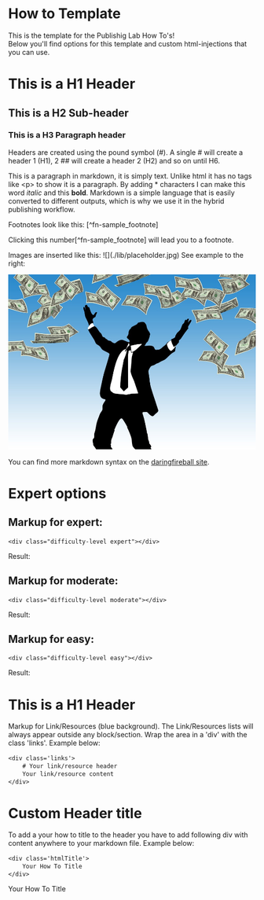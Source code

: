 # How to Template

This is the template for the Publishig Lab How To's!  
Below you'll find options for this template and custom html-injections that you can use.


# This is a H1 Header
## This is a H2 Sub-header
### This is a H3 Paragraph header

Headers are created using the pound symbol (\#). A single # will create a header 1 (H1), 2 ## will create a header 2 (H2) and so on until H6. 

This is a paragraph in markdown, it is simply text. Unlike html it has no tags like \<p> to show it is a paragraph. By adding * characters I can make this word *italic* and this **bold**.
Markdown is a simple language that is easily converted to different outputs, which is why we use it in the hybrid publishing workflow.

Footnotes look like this: \[^fn-sample_footnote]

Clicking this number[^fn-sample_footnote] will lead you to a footnote.

Images are inserted like this:
\!\[](./lib/placeholder.jpg)
See example to the right:

![](./lib/placeholder.jpg)

You can find more markdown syntax on the <a href="https://daringfireball.net/projects/markdown/syntax">daringfireball site</a>.

# Expert options

## Markup for expert:

	<div class="difficulty-level expert"></div>

Result: <div class="difficulty-level expert"></div>

## Markup for moderate:

	<div class="difficulty-level moderate"></div>

Result: <div class="difficulty-level moderate"></div>

## Markup for easy:

	<div class="difficulty-level easy"></div>

Result: <div class="difficulty-level easy"></div>

<div class="links">

# This is a H1 Header

Markup for Link/Resources (blue background).
The Link/Resources lists will always appear outside any block/section.
Wrap the area in a 'div' with the class 'links'.
Example below:

	<div class='links'>
		# Your link/resource header
		Your link/resource content
	</div>
</div>


# Custom Header title

To add a your how to title to the header you have to add following div with content anywhere to your markdown file.
Example below:

	<div class='htmlTitle'>
		Your How To Title
	</div>
	
<div class='htmlTitle'>
	Your How To Title
</div>